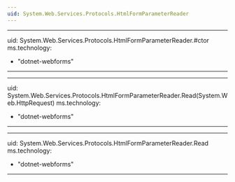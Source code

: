 ```yaml
---
uid: System.Web.Services.Protocols.HtmlFormParameterReader
---
```


---
uid: System.Web.Services.Protocols.HtmlFormParameterReader.#ctor
ms.technology: 
  - "dotnet-webforms"
---

---
uid: System.Web.Services.Protocols.HtmlFormParameterReader.Read(System.Web.HttpRequest)
ms.technology: 
  - "dotnet-webforms"
---

---
uid: System.Web.Services.Protocols.HtmlFormParameterReader.Read
ms.technology: 
  - "dotnet-webforms"
---
